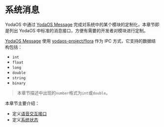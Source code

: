 # 系统消息

YodaOS 中通过 [YodaOS Message][] 完成对系统中的某个模块的定制化，本章节即是列出 YodaOS 中标准的消息接口，方便有需要的开发者对模块进行定制。

[YodaOS Message][] 使用 [yodaos-project/flora][] 作为 IPC 方式，它支持的数据结构包括：

- `int`
- `float`
- `long`
- `double`
- `string`
- `binary`

> 本章节描述中出现的`number`格式为`int`或`double`。

本章节主要介绍：

- 定义[语音交互接口](./01-voice-interface.md)
- 定义[系统状态](./02-system-states.md)

[YodaOS Message]: /yodaos-source/02-glossary.md#yodaos-message
[yodaos-project/flora]: https://github.com/yodaos-project/flora
